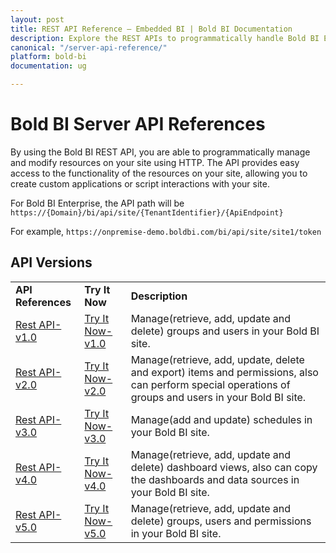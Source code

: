 ```yaml
---
layout: post
title: REST API Reference – Embedded BI | Bold BI Documentation
description: Explore the REST APIs to programmatically handle Bold BI Embedded server operations. It lets you access the functionality behind the resources on your site.
canonical: "/server-api-reference/"
platform: bold-bi
documentation: ug

---
```


# Bold BI Server API References

By using the Bold BI REST API, you are able to programmatically manage and modify resources on your site using HTTP. The API provides easy access to the functionality of the resources on your site, allowing you to create custom applications or script interactions with your site.

For Bold BI Enterprise, the API path will be `https://{Domain}/bi/api/site/{TenantIdentifier}/{ApiEndpoint}`

For example, `https://onpremise-demo.boldbi.com/bi/api/site/site1/token`

## API Versions 

<table>
<tr>
    <td>
       <span style="font-weight:bold">API References</span>
    </td>
    <td>
        <span style="font-weight:bold">Try It Now</span>
    </td>
    <td>
        <span style="font-weight:bold">Description</span>
     </td>
  </tr>
  <tr>
    <td>
        <a href="/server-api-reference/v1.0/api-reference/">Rest API-v1.0</a>
    </td>
    <td>
        <a href="/server-api-reference/v1.0/try-it-now/">Try It Now-v1.0</a>
    </td>
    <td>
        Manage(retrieve, add, update and delete) groups and users in your Bold BI site.
     </td>
  </tr>
  <tr>
    <td>
        <a href="/server-api-reference/v2.0/api-reference/">Rest API-v2.0</a>
    </td>
    <td>
        <a href="/server-api-reference/v2.0/try-it-now/">Try It Now-v2.0</a>
    </td>
    <td>
        Manage(retrieve, add, update, delete and export) items and permissions, also can perform special operations of groups and users in your Bold BI site.
     </td>
  </tr>
  <tr>
    <td>
        <a href="/server-api-reference/v3.0/api-reference/">Rest API-v3.0</a>
    </td>
    <td>
        <a href="/server-api-reference/v3.0/try-it-now/">Try It Now-v3.0</a>
    </td>
    <td>
        Manage(add and update) schedules in your Bold BI site.
	</td>
  </tr>
  <tr>
    <td>
        <a href="/server-api-reference/v4.0/api-reference/">Rest API-v4.0</a>
    </td>
    <td>
        <a href="/server-api-reference/v4.0/try-it-now/">Try It Now-v4.0</a>
    </td>
    <td>
        Manage(retrieve, add, update and delete) dashboard views, also can copy the dashboards and data sources in your Bold BI site.
	</td>
  </tr>
   <tr>
    <td>
        <a href="/server-api-reference/v5.0/api-reference/">Rest API-v5.0</a>
    </td>
    <td>
        <a href="/server-api-reference/v5.0/try-it-now/">Try It Now-v5.0</a>
    </td>
    <td>
       Manage(retrieve, add, update and delete) groups, users and permissions in your Bold BI site.
	</td>
  </tr>
</table>